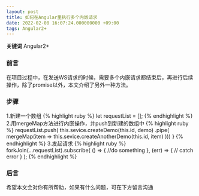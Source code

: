 ```yaml
---
layout: post
title: 如何在Angular里执行多个内嵌请求
date: 2022-02-08 16:07:24.000000000 +09:00
tags: Angular2+
---
```


**关键词** Angular2+

### 前言
在项目过程中，在发送WS请求的时候，需要多个内嵌请求都结束后，再进行后续操作，除了promise以外，本文介绍了另外一种方法。

### 步骤
1.新建一个数组
{% highlight ruby %}
let requestList = [];
{% endhighlight %}
2.用mergeMap方法进行内嵌操作，并push到新建的数组中
{% highlight ruby %}
 requestList.push(
    this.sevice.createDemo(this.id, demo)
      .pipe(
        mergeMap(item =>
          this.sevice.createAnotherDemo(this.id, item)
        )))
  }
{% endhighlight %}
3.发起请求
{% highlight ruby %}
 forkJoin(...requestList).subscribe(
  () => {
    //do something
  },
  (err) => {
    // catch error
  }
);
{% endhighlight %}

### 后言
希望本文会对你有所帮助，如果有什么问题，可在下方留言沟通